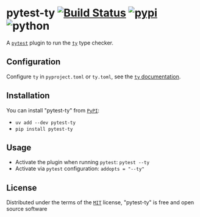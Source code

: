 pytest-ty
[![Build Status](https://github.com/boidolr/pytest-ty/actions/workflows/main.yaml/badge.svg)](https://github.com/boidolr/pytest-ty/actions/workflows/main.yaml "See Build Status on GitHub Actions")
[![pypi](https://img.shields.io/pypi/v/pytest-ty.svg)](https://pypi.org/project/pytest-ty/ "See PyPI page")
![python](https://img.shields.io/python/required-version-toml?tomlFilePath=https%3A%2F%2Fraw.githubusercontent.com%2Fboidolr%2Fpytest-ty%2Fmain%2Fpyproject.toml)
=========

A [`pytest`](https://github.com/pytest-dev/pytest) plugin to run the [`ty`](https://github.com/astral-sh/ty) type checker.


Configuration
------------

Configure `ty` in `pyproject.toml` or `ty.toml`,
see the [`ty` documentation](https://docs.astral.sh/ty/).


Installation
------------

You can install "pytest-ty" from [`PyPI`](https://pypi.org):

* `uv add --dev pytest-ty`
* `pip install pytest-ty`

Usage
-----

* Activate the plugin when running `pytest`: `pytest --ty`
* Activate via `pytest` configuration: `addopts = "--ty"`


License
-------

Distributed under the terms of the [`MIT`](https://opensource.org/licenses/MIT) license, "pytest-ty" is free and open source software
